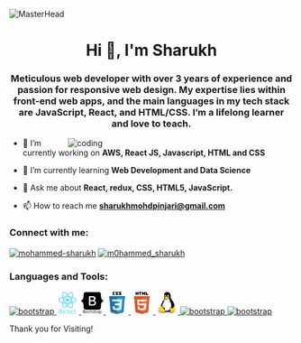 ![MasterHead](https://chkskills.com/wp-content/uploads/2020/04/PNC-Animated-Banners.gif)

<h1 align="center">Hi 👋, I'm Sharukh</h1>
<h3 align="center">Meticulous web developer with over 3 years of experience and
              passion for responsive web design. My expertise lies within front-end web apps, and the main languages in my tech stack are JavaScript, React, and HTML/CSS. I’m a lifelong learner and love to teach.</h3>
<img align="right" alt="coding" width="400" src="https://www.olivesofts.com/web/web_development.jpg">

- 🔭 I’m currently working on **AWS, React JS, Javascript, HTML and CSS**

- 🌱 I’m currently learning **Web Development and Data Science**

- 💬 Ask me about **React, redux, CSS, HTML5, JavaScript.**

- 📫 How to reach me **sharukhmohdpinjari@gmail.com**

<h3 align="left">Connect with me:</h3>
<p align="left">
<a href="https://www.linkedin.com/in/sharukh21081997/" target="blank"><img align="center" src="https://raw.githubusercontent.com/rahuldkjain/github-profile-readme-generator/master/src/images/icons/Social/linked-in-alt.svg" alt="mohammed-sharukh" height="30" width="40" /></a>
<a href="https://www.instagram.com/m0hammed_sharukh/" target="blank"><img align="center" src="https://raw.githubusercontent.com/rahuldkjain/github-profile-readme-generator/master/src/images/icons/Social/instagram.svg" alt="m0hammed_sharukh" height="30" width="40" /></a>
</p>

<h3 align="left">Languages and Tools:</h3>
<p align="left"><a href="https://www.javascript.com" target="_blank" rel="noreferrer"> <img src="https://cdn.iconscout.com/icon/free/png-64/javascript-1-225993.png" alt="bootstrap" width="40" height="40"/> </a><a href="https://reactjs.org/" target="_blank" rel="noreferrer"> <img src="https://raw.githubusercontent.com/devicons/devicon/master/icons/react/react-original-wordmark.svg" alt="react" width="40" height="40"/> </a><a href="https://getbootstrap.com" target="_blank" rel="noreferrer"> <img src="https://raw.githubusercontent.com/devicons/devicon/master/icons/bootstrap/bootstrap-plain-wordmark.svg" alt="bootstrap" width="40" height="40"/> </a> <a href="https://www.w3schools.com/css/" target="_blank" rel="noreferrer"> <img src="https://raw.githubusercontent.com/devicons/devicon/master/icons/css3/css3-original-wordmark.svg" alt="css3" width="40" height="40"/> </a> <a href="https://www.w3.org/html/" target="_blank" rel="noreferrer"> <img src="https://raw.githubusercontent.com/devicons/devicon/master/icons/html5/html5-original-wordmark.svg" alt="html5" width="40" height="40"/> </a> <a href="https://www.linux.org/" target="_blank" rel="noreferrer"> <img src="https://raw.githubusercontent.com/devicons/devicon/master/icons/linux/linux-original.svg" alt="linux" width="40" height="40"/> </a> <a href="https://nodejs.org" target="_blank" rel="noreferrer"><a href="https://www.java.com" target="_blank" rel="noreferrer"> <img src="https://cdn.iconscout.com/icon/free/png-64/java-2038875-1720088.png" alt="bootstrap" width="40" height="40"/> </a><a href="https://www.python.org" target="_blank" rel="noreferrer"> <img src="https://cdn.iconscout.com/icon/free/png-64/python-2752092-2284909.png" alt="bootstrap" width="40" height="40"/> </a>  </p>

Thank you for Visiting!
